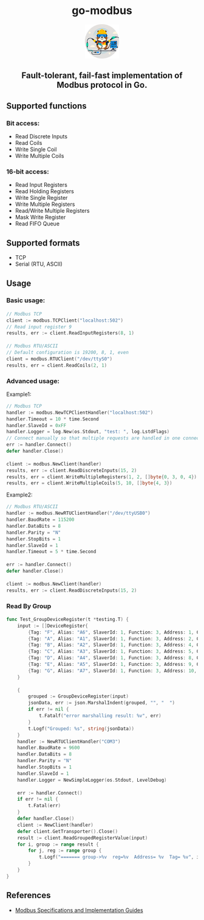 <div style="text-align: center;">
<h1>go-modbus</h1>
  <img src="./readme/logo.png" alt="logo" width="90px">
  <h2>
  Fault-tolerant, fail-fast implementation of Modbus protocol in Go.
  </h2>
</div>


## Supported functions
### Bit access:
*   Read Discrete Inputs
*   Read Coils
*   Write Single Coil
*   Write Multiple Coils

### 16-bit access:
*   Read Input Registers
*   Read Holding Registers
*   Write Single Register
*   Write Multiple Registers
*   Read/Write Multiple Registers
*   Mask Write Register
*   Read FIFO Queue

## Supported formats
*   TCP
*   Serial (RTU, ASCII)

## Usage
### Basic usage:
```go
// Modbus TCP
client := modbus.TCPClient("localhost:502")
// Read input register 9
results, err := client.ReadInputRegisters(8, 1)

// Modbus RTU/ASCII
// Default configuration is 19200, 8, 1, even
client = modbus.RTUClient("/dev/ttyS0")
results, err = client.ReadCoils(2, 1)
```

### Advanced usage:
Example1:
```go
// Modbus TCP
handler := modbus.NewTCPClientHandler("localhost:502")
handler.Timeout = 10 * time.Second
handler.SlaveId = 0xFF
handler.Logger = log.New(os.Stdout, "test: ", log.LstdFlags)
// Connect manually so that multiple requests are handled in one connection session
err := handler.Connect()
defer handler.Close()

client := modbus.NewClient(handler)
results, err := client.ReadDiscreteInputs(15, 2)
results, err = client.WriteMultipleRegisters(1, 2, []byte{0, 3, 0, 4})
results, err = client.WriteMultipleCoils(5, 10, []byte{4, 3})
```

Example2:

```go
// Modbus RTU/ASCII
handler := modbus.NewRTUClientHandler("/dev/ttyUSB0")
handler.BaudRate = 115200
handler.DataBits = 8
handler.Parity = "N"
handler.StopBits = 1
handler.SlaveId = 1
handler.Timeout = 5 * time.Second

err := handler.Connect()
defer handler.Close()

client := modbus.NewClient(handler)
results, err := client.ReadDiscreteInputs(15, 2)
```

### Read By Group
```go
func Test_GroupDeviceRegister(t *testing.T) {
	input := []DeviceRegister{
		{Tag: "F", Alias: "A6", SlaverId: 1, Function: 3, Address: 1, Quantity: 1},
		{Tag: "A", Alias: "A1", SlaverId: 1, Function: 3, Address: 2, Quantity: 1},
		{Tag: "B", Alias: "A2", SlaverId: 1, Function: 3, Address: 4, Quantity: 1},
		{Tag: "C", Alias: "A3", SlaverId: 1, Function: 3, Address: 5, Quantity: 1},
		{Tag: "D", Alias: "A4", SlaverId: 1, Function: 3, Address: 8, Quantity: 1},
		{Tag: "E", Alias: "A5", SlaverId: 1, Function: 3, Address: 9, Quantity: 1},
		{Tag: "G", Alias: "A7", SlaverId: 1, Function: 3, Address: 10, Quantity: 1},
	}

	{
		grouped := GroupDeviceRegister(input)
		jsonData, err := json.MarshalIndent(grouped, "", "  ")
		if err != nil {
			t.Fatalf("error marshalling result: %v", err)
		}
		t.Logf("Grouped: %s", string(jsonData))
	}
	handler := NewRTUClientHandler("COM3")
	handler.BaudRate = 9600
	handler.DataBits = 8
	handler.Parity = "N"
	handler.StopBits = 1
	handler.SlaveId = 1
	handler.Logger = NewSimpleLogger(os.Stdout, LevelDebug)

	err := handler.Connect()
	if err != nil {
		t.Fatal(err)
	}
	defer handler.Close()
	client := NewClient(handler)
	defer client.GetTransporter().Close()
	result := client.ReadGroupedRegisterValue(input)
	for i, group := range result {
		for j, reg := range group {
			t.Logf("======= group->%v  reg=%v  Address= %v  Tag= %v", i, j, reg.Address, reg.Tag)
		}
	}
}

```

## References

-   [Modbus Specifications and Implementation Guides](http://www.modbus.org/specs.php)
